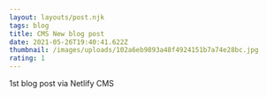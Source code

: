 ```yaml
---
layout: layouts/post.njk
tags: blog
title: CMS New blog post
date: 2021-05-26T19:40:41.622Z
thumbnail: /images/uploads/102a6eb9893a48f4924151b7a74e28bc.jpg
rating: 1
---
```

1st blog post via Netlify CMS